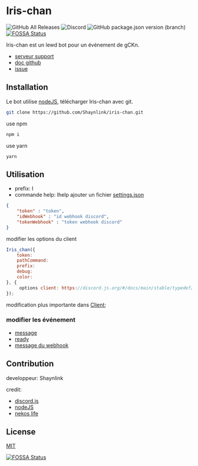 # Iris-chan
![GitHub All Releases](https://img.shields.io/github/downloads/Shaynlink/iris-chan/total) ![Discord](https://img.shields.io/discord/612430086624247828?label=Iris-chan%20discord) ![GitHub package.json version (branch)](https://img.shields.io/github/package-json/v/Shaynlink/iris-chan/master?label=Iris-chan%20version)
[![FOSSA Status](https://app.fossa.io/api/projects/git%2Bgithub.com%2FShaynlink%2Firis-chan.svg?type=shield)](https://app.fossa.io/projects/git%2Bgithub.com%2FShaynlink%2Firis-chan?ref=badge_shield)

Iris-chan est un lewd bot pour un événement de gCKn.
- [serveur support](https://discord.gg/rnPQtGT)
- [doc github](https://shaynlink.github.io/iris-chan/)
- [issue](https://github.com/Shaynlink/iris-chan/issues)

## Installation

Le bot utilise [nodeJS](https://nodejs.org/en/), télécharger Iris-chan avec git.

```bash
git clone https://github.com/Shaynlink/iris-chan.git
```


use npm

```bash
npm i
```
use yarn
```
yarn
```
## Utilisation
- prefix: I
- commande help: Ihelp
ajouter un fichier [settings.json](https://github.com/Shaynlink/iris-chan/blob/master/settings.exemple.json )
```json
{
    "token" : "token",
    "idWebhook" : "id webhook discord",
    "tokenWebhook" : "token webhook discord"
}
```
modifier les options du client
```js
Iris_chan({
    token:
    pathCommand:
    prefix:
    debug: 
    color:
}, {
     options client: https://discord.js.org/#/docs/main/stable/typedef/ClientOptions
});
```
modification plus importante dans [Client](https://github.com/Shaynlink/iris-chan/blob/master/src/client/client.js);

### modifier les événement
- [message](https://github.com/Shaynlink/iris-chan/blob/master/src/client/client.js#L68)
- [ready](https://github.com/Shaynlink/iris-chan/blob/master/src/client/client.js#L89)
- [message du webhook](https://github.com/Shaynlink/iris-chan/blob/master/src/client/client.js#L91)

## Contribution
developpeur: Shaynlink

credit:
- [discord.js](https://discord.js.org/#/)
- [nodeJS](https://nodejs.org/en/)
- [nekos life](https://nekos.life/)
## License

[MIT](https://choosealicense.com/licenses/mit/)

[![FOSSA Status](https://app.fossa.io/api/projects/git%2Bgithub.com%2FShaynlink%2Firis-chan.svg?type=large)](https://app.fossa.io/projects/git%2Bgithub.com%2FShaynlink%2Firis-chan?ref=badge_large)